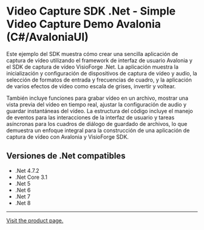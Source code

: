 ﻿# Video Capture SDK .Net - Simple Video Capture Demo Avalonia (C#/AvaloniaUI)

Este ejemplo del SDK muestra cómo crear una sencilla aplicación de captura de vídeo utilizando el framework de interfaz de usuario Avalonia y el SDK de captura de vídeo VisioForge .Net. La aplicación muestra la inicialización y configuración de dispositivos de captura de vídeo y audio, la selección de formatos de entrada y frecuencias de cuadro, y la aplicación de varios efectos de vídeo como escala de grises, invertir y voltear.

También incluye funciones para grabar vídeo en un archivo, mostrar una vista previa del vídeo en tiempo real, ajustar la configuración de audio y guardar instantáneas del vídeo. La estructura del código incluye el manejo de eventos para las interacciones de la interfaz de usuario y tareas asíncronas para los cuadros de diálogo de guardado de archivos, lo que demuestra un enfoque integral para la construcción de una aplicación de captura de vídeo con Avalonia y VisioForge SDK.

## Versiones de .Net compatibles

* .Net 4.7.2
* .Net Core 3.1
* .Net 5
* .Net 6
* .Net 7
* .Net 8

---

[Visit the product page.](https://www.visioforge.com/video-capture-sdk-net)
